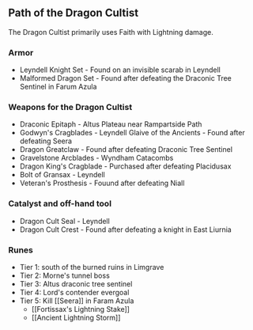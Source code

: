 ## Path of the Dragon Cultist

The Dragon Cultist primarily uses Faith with Lightning damage.

### Armor
- Leyndell Knight Set - Found on an invisible scarab in Leyndell
- Malformed Dragon Set - Found after defeating the Draconic Tree Sentinel in Farum Azula
### Weapons for the Dragon Cultist
- Draconic Epitaph - Altus Plateau near Rampartside Path
- Godwyn's Cragblades - Leyndell Glaive of the Ancients - Found after defeating Seera
- Dragon Greatclaw - Found after defeating Draconic Tree Sentinel
- Gravelstone Arcblades - Wyndham Catacombs
- Dragon King's Cragblade - Purchased after defeating Placidusax
- Bolt of Gransax - Leyndell
- Veteran's Prosthesis - Fouund after defeating Niall

### Catalyst and off-hand tool
- Dragon Cult Seal - Leyndell
- Dragon Cult Crest - Found after defeating a knight in East Liurnia

### Runes
- Tier 1: south of the burned ruins in Limgrave
- Tier 2: Morne's tunnel boss
- Tier 3: Altus draconic tree sentinel
- Tier 4: Lord's contender evergoal
- Tier 5: Kill [[Seera]] in Faram Azula
	- [[Fortissax's Lightning Stake]]
	- [[Ancient Lightning Storm]]
